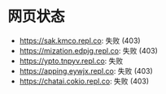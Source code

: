 # 网页状态
- https://sak.kmco.repl.co: 失败 (403)
- https://mization.edpjg.repl.co: 失败 (403)
- https://ypto.tnpyv.repl.co: 失败
- https://apping.eywjx.repl.co: 失败 (403)
- https://chatai.cokio.repl.co: 失败 (403)
